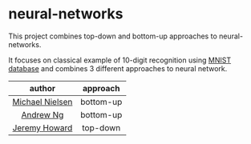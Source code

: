 # neural-networks
This project combines top-down and bottom-up approaches to neural-networks.

It focuses on classical example of 10-digit recognition using [MNIST database](http://yann.lecun.com/exdb/mnist/) and combines 3 different approaches to neural network.

|author|approach|
|:-:|:-:|
|[Michael Nielsen](http://neuralnetworksanddeeplearning.com/index.html)|bottom-up|
|[Andrew Ng](https://www.coursera.org/learn/machine-learning)|bottom-up|
|[Jeremy Howard](https://course.fast.ai/)|top-down|
